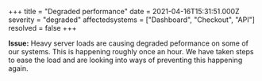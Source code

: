 +++
title = "Degraded performance"
date = 2021-04-16T15:31:51.000Z
severity = "degraded"
affectedsystems = ["Dashboard", "Checkout", "API"]
resolved = false
+++

**Issue:** Heavy server loads are causing degraded peformance on some of our systems. This is happening roughly once an hour. We have taken steps to ease the load and are looking into ways of preventing this happening again.
